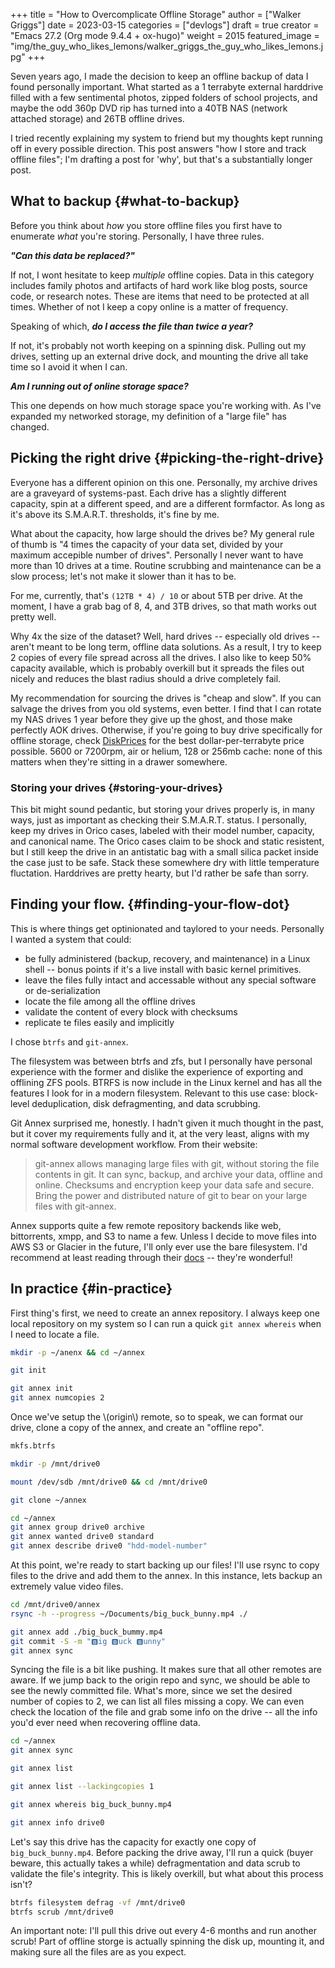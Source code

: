 +++
title = "How to Overcomplicate Offline Storage"
author = ["Walker Griggs"]
date = 2023-03-15
categories = ["devlogs"]
draft = true
creator = "Emacs 27.2 (Org mode 9.4.4 + ox-hugo)"
weight = 2015
featured_image = "img/the_guy_who_likes_lemons/walker_griggs_the_guy_who_likes_lemons.jpg"
+++

Seven years ago, I made the decision to keep an offline backup of data I found personally important. What started as a 1 terrabyte external harddrive filled with a few sentimental photos, zipped folders of school projects, and maybe the odd 360p DVD rip has turned into a 40TB NAS (network attached storage) and 26TB offline drives.

I tried recently explaining my system to friend but my thoughts kept running off in every possible direction. This post answers "how I store and track offline files"; I'm drafting a post for 'why', but that's a substantially longer post.


## What to backup {#what-to-backup}

Before you think about _how_ you store offline files you first have to enumerate _what_ you're storing. Personally, I have three rules.

_**"Can this data be replaced?"**_

If not, I wont hesitate to keep _multiple_ offline copies. Data in this category includes family photos and artifacts of hard work like blog posts, source code, or research notes. These are items that need to be protected at all times.  Whether of not I keep a copy online is a matter of frequency.

Speaking of which, _**do I access the file than twice a year?**_

If not, it's probably not worth keeping on a spinning disk. Pulling out my drives, setting up an external drive dock, and mounting the drive all take time so I avoid it when I can.

_**Am I running out of online storage space?**_

This one depends on how much storage space you're working with. As I've expanded my networked storage, my definition of a "large file" has changed.


## Picking the right drive {#picking-the-right-drive}

Everyone has a different opinion on this one. Personally, my archive drives are a graveyard of systems-past. Each drive has a slightly different capacity, spin at a different speed, and are a different formfactor. As long as it's above its S.M.A.R.T. thresholds, it's fine by me.

What about the capacity, how large should the drives be? My general rule of thumb is "4 times the capacity of your data set, divided by your maximum accepible number of drives". Personally I never want to have more than 10 drives at a time. Routine scrubbing and maintenance can be a slow process; let's not make it slower than it has to be.

For me, currently, that's `(12TB * 4) / 10` or about 5TB per drive. At the moment, I have a grab bag of 8, 4, and 3TB drives, so that math works out pretty well.

Why 4x the size of the dataset? Well, hard drives -- especially old drives -- aren't meant to be long term, offline data solutions. As a result, I try to keep 2 copies of every file spread across all the drives. I also like to keep 50% capacity available, which is probably overkill but it spreads the files out nicely and reduces the blast radius should a drive completely fail.

My recommendation for sourcing the drives is "cheap and slow". If you can salvage the drives from you old systems, even better. I find that I can rotate my NAS drives 1 year before they give up the ghost, and those make perfectly AOK drives. Otherwise, if you're going to buy drive specifically for offline storage, check [DiskPrices](https://diskprices.com/) for the best dollar-per-terrabyte price possible. 5600 or 7200rpm, air or helium, 128 or 256mb cache: none of this matters when they're sitting in a drawer somewhere.


### Storing your drives {#storing-your-drives}

This bit might sound pedantic, but storing your drives properly is, in many ways, just as important as checking their S.M.A.R.T. status. I personally, keep my drives in Orico cases, labeled with their model number, capacity, and canonical name. The Orico cases claim to be shock and static resistent, but I still keep the drive in an antistatic bag with a small silica packet inside the case just to be safe. Stack these somewhere dry with little temperature fluctation. Harddrives are pretty hearty, but I'd rather be safe than sorry.


## Finding your flow. {#finding-your-flow-dot}

This is where things get optinionated and taylored to your needs. Personally I wanted a system that could:

-   be fully administered (backup, recovery, and maintenance) in a Linux shell -- bonus points if it's a live install with basic kernel primitives.
-   leave the files fully intact and accessable without any special software or de-serialization
-   locate the file among all the offline drives
-   validate the content of every block with checksums
-   replicate te files easily and implicitly

I chose `btrfs` and `git-annex`.

The filesystem was between btrfs and zfs, but I personally have personal experience with the former and dislike the experience of exporting and offlining ZFS pools. BTRFS is now include in the Linux kernel and has all the features I look for in a modern filesystem. Relevant to this use case: block-level deduplication, disk defragmenting, and data scrubbing.

Git Annex surprised me, honestly. I hadn't given it much thought in the past, but it cover my requirements fully and it, at the very least, aligns with my normal software development workflow. From their website:

> git-annex allows managing large files with git, without storing the file contents in git. It can sync, backup, and archive your data, offline and online. Checksums and encryption keep your data safe and secure. Bring the power and distributed nature of git to bear on your large files with git-annex.

Annex supports quite a few remote repository backends like web, bittorrents, xmpp, and S3 to name a few. Unless I decide to move files into AWS S3 or Glacier in the future, I'll only ever use the bare filesystem. I'd recommend at least reading through their [docs](https://git-annex.branchable.com/) -- they're wonderful!


## In practice {#in-practice}

First thing's first, we need to create an annex repository. I always keep one local repository on my system so I can run a quick `git annex whereis` when I need to locate a file.

```bash
mkdir -p ~/anenx && cd ~/annex

git init

git annex init
git annex numcopies 2
```

Once we've setup the \\(origin\\) remote, so to speak, we can format our drive, clone a copy of the annex, and create an "offline repo".

```bash
mkfs.btrfs

mkdir -p /mnt/drive0

mount /dev/sdb /mnt/drive0 && cd /mnt/drive0

git clone ~/annex

cd ~/annex
git annex group drive0 archive
git annex wanted drive0 standard
git annex describe drive0 "hdd-model-number"
```

At this point, we're ready to start backing up our files! I'll use rsync to copy files to the drive and add them to the annex. In this instance, lets backup an extremely value video files.

```bash
cd /mnt/drive0/annex
rsync -h --progress ~/Documents/big_buck_bunny.mp4 ./

git annex add ./big_buck_bummy.mp4
git commit -S -m "🅱️ig 🅱️uck 🅱️unny"
git annex sync
```

Syncing the file is a bit like pushing. It makes sure that all other remotes are aware. If we jump back to the origin repo and sync, we should be able to see the newly committed file. What's more, since we set the desired number of copies to 2, we can list all files missing a copy. We can even check the location of the file and grab some info on the drive -- all the info you'd ever need when recovering offline data.

```bash
cd ~/annex
git annex sync

git annex list

git annex list --lackingcopies 1

git annex whereis big_buck_bunny.mp4

git annex info drive0
```

Let's say this drive has the capacity for exactly one copy of `big_buck_bunny.mp4`. Before packing the drive away, I'll run a quick (buyer beware, this actually takes a while) defragmentation and data scrub to validate the file's integrity. This is likely overkill, but what about this process isn't?

```bash
btrfs filesystem defrag -vf /mnt/drive0
btrfs scrub /mnt/drive0
```

An important note: I'll pull this drive out every 4-6 months and run another scrub! Part of offline storge is actually spinning the disk up, mounting it, and making sure all the files are as you expect.
